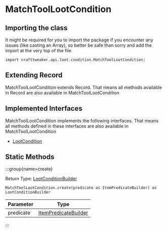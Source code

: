 # MatchToolLootCondition

## Importing the class

It might be required for you to import the package if you encounter any issues (like casting an Array), so better be safe than sorry and add the import at the very top of the file.
```zenscript
import crafttweaker.api.loot.condition.MatchToolLootCondition;
```


## Extending Record

MatchToolLootCondition extends Record. That means all methods available in Record are also available in MatchToolLootCondition

## Implemented Interfaces
MatchToolLootCondition implements the following interfaces. That means all methods defined in these interfaces are also available in MatchToolLootCondition

- [LootCondition](/vanilla/api/loot/condition/LootCondition)

## Static Methods

:::group{name=create}

Return Type: [LootConditionBuilder](/vanilla/api/loot/condition/builder/LootConditionBuilder)

```zenscript
MatchToolLootCondition.create(predicate as ItemPredicateBuilder) as LootConditionBuilder
```

| Parameter |                                    Type                                     |
|-----------|-----------------------------------------------------------------------------|
| predicate | [ItemPredicateBuilder](/vanilla/api/predicate/builder/ItemPredicateBuilder) |


:::

